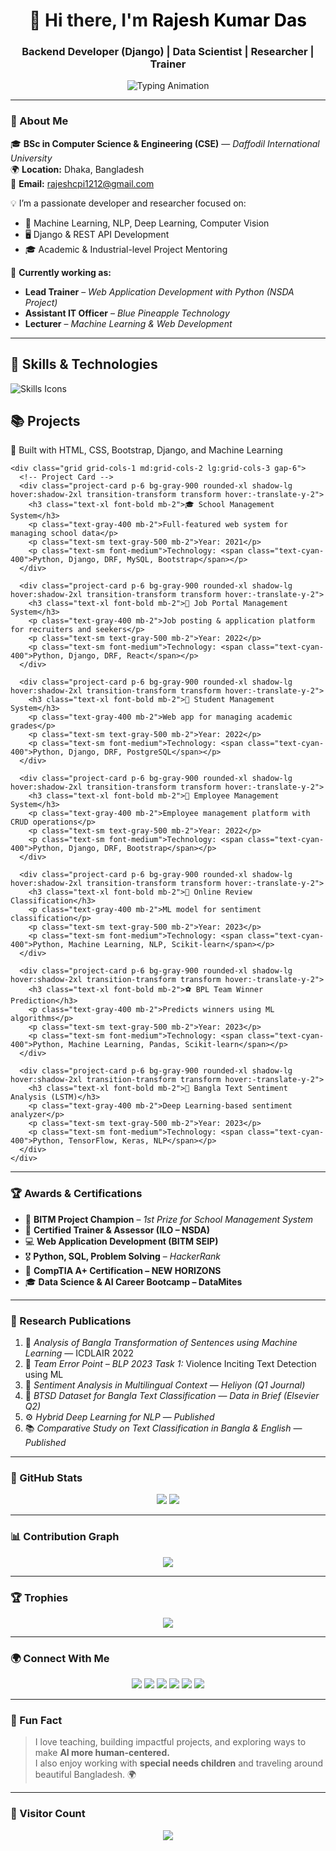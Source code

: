 <!-- Rajesh Kumar Das - Animated GitHub Profile -->

<h1 align="center">
  👋 Hi there, I'm <span style="color:#000000;">Rajesh Kumar Das</span>
</h1>
<h3 align="center">Backend Developer (Django) | Data Scientist | Researcher | Trainer </h3>

<p align="center">
  <img src="https://readme-typing-svg.herokuapp.com?font=Fira+Code&duration=2500&pause=500&color=0ef&center=true&vCenter=true&width=600&lines=Django+%26+Python+Web+Developer;Machine+Learning+%7C+Deep+Learning;Data+Science+%7C+NLP+%7C+Computer+Vision;Trainer+%7C+Researcher+%7C+Mentor" alt="Typing Animation" />
</p>

---

### 🧠 About Me

🎓 **BSc in Computer Science & Engineering (CSE)** — *Daffodil International University*  
🌍 **Location:** Dhaka, Bangladesh  
📧 **Email:** rajeshcpi1212@gmail.com  

💡 I’m a passionate developer and researcher focused on:

- 🧠 Machine Learning, NLP, Deep Learning, Computer Vision  
- 🖥️ Django & REST API Development  
- 🎓 Academic & Industrial-level Project Mentoring  

🌱 **Currently working as:**

- **Lead Trainer** – *Web Application Development with Python (NSDA Project)*  
- **Assistant IT Officer** – *Blue Pineapple Technology*  
- **Lecturer** – *Machine Learning & Web Development*

---
<!-- Skills & Projects Section -->
<section class="max-w-6xl mx-auto px-6 py-12">
  <!-- Skills -->
  <div class="mb-12" data-aos="fade-up">
    <h2 class="text-3xl font-bold text-center mb-6">🚀 Skills & Technologies</h2>
    <div class="flex flex-wrap justify-center gap-4">
      <!-- Skill Icons -->
      <img src="https://skillicons.dev/icons?i=python,django,react,postgresql,mysql,html,css,bootstrap,js,docker,git,github,vscode&perline=6" alt="Skills Icons" class="rounded-lg shadow-lg p-4 bg-gray-900">
    </div>
  </div>

  <!-- Projects -->
  <div data-aos="fade-up" data-aos-delay="150">
    <h2 class="text-3xl font-bold text-center mb-6">📚 Projects</h2>
    <p class="text-center text-gray-300 mb-6">🚧 Built with HTML, CSS, Bootstrap, Django, and Machine Learning</p>

    <div class="grid grid-cols-1 md:grid-cols-2 lg:grid-cols-3 gap-6">
      <!-- Project Card -->
      <div class="project-card p-6 bg-gray-900 rounded-xl shadow-lg hover:shadow-2xl transition-transform transform hover:-translate-y-2">
        <h3 class="text-xl font-bold mb-2">🎓 School Management System</h3>
        <p class="text-gray-400 mb-2">Full-featured web system for managing school data</p>
        <p class="text-sm text-gray-500 mb-2">Year: 2021</p>
        <p class="text-sm font-medium">Technology: <span class="text-cyan-400">Python, Django, DRF, MySQL, Bootstrap</span></p>
      </div>

      <div class="project-card p-6 bg-gray-900 rounded-xl shadow-lg hover:shadow-2xl transition-transform transform hover:-translate-y-2">
        <h3 class="text-xl font-bold mb-2">💼 Job Portal Management System</h3>
        <p class="text-gray-400 mb-2">Job posting & application platform for recruiters and seekers</p>
        <p class="text-sm text-gray-500 mb-2">Year: 2022</p>
        <p class="text-sm font-medium">Technology: <span class="text-cyan-400">Python, Django, DRF, React</span></p>
      </div>

      <div class="project-card p-6 bg-gray-900 rounded-xl shadow-lg hover:shadow-2xl transition-transform transform hover:-translate-y-2">
        <h3 class="text-xl font-bold mb-2">🏫 Student Management System</h3>
        <p class="text-gray-400 mb-2">Web app for managing academic grades</p>
        <p class="text-sm text-gray-500 mb-2">Year: 2022</p>
        <p class="text-sm font-medium">Technology: <span class="text-cyan-400">Python, Django, DRF, PostgreSQL</span></p>
      </div>

      <div class="project-card p-6 bg-gray-900 rounded-xl shadow-lg hover:shadow-2xl transition-transform transform hover:-translate-y-2">
        <h3 class="text-xl font-bold mb-2">🍳 Employee Management System</h3>
        <p class="text-gray-400 mb-2">Employee management platform with CRUD operations</p>
        <p class="text-sm text-gray-500 mb-2">Year: 2022</p>
        <p class="text-sm font-medium">Technology: <span class="text-cyan-400">Python, Django, DRF, Bootstrap</span></p>
      </div>

      <div class="project-card p-6 bg-gray-900 rounded-xl shadow-lg hover:shadow-2xl transition-transform transform hover:-translate-y-2">
        <h3 class="text-xl font-bold mb-2">💬 Online Review Classification</h3>
        <p class="text-gray-400 mb-2">ML model for sentiment classification</p>
        <p class="text-sm text-gray-500 mb-2">Year: 2023</p>
        <p class="text-sm font-medium">Technology: <span class="text-cyan-400">Python, Machine Learning, NLP, Scikit-learn</span></p>
      </div>

      <div class="project-card p-6 bg-gray-900 rounded-xl shadow-lg hover:shadow-2xl transition-transform transform hover:-translate-y-2">
        <h3 class="text-xl font-bold mb-2">⚽ BPL Team Winner Prediction</h3>
        <p class="text-gray-400 mb-2">Predicts winners using ML algorithms</p>
        <p class="text-sm text-gray-500 mb-2">Year: 2023</p>
        <p class="text-sm font-medium">Technology: <span class="text-cyan-400">Python, Machine Learning, Pandas, Scikit-learn</span></p>
      </div>

      <div class="project-card p-6 bg-gray-900 rounded-xl shadow-lg hover:shadow-2xl transition-transform transform hover:-translate-y-2">
        <h3 class="text-xl font-bold mb-2">🤖 Bangla Text Sentiment Analysis (LSTM)</h3>
        <p class="text-gray-400 mb-2">Deep Learning-based sentiment analyzer</p>
        <p class="text-sm text-gray-500 mb-2">Year: 2023</p>
        <p class="text-sm font-medium">Technology: <span class="text-cyan-400">Python, TensorFlow, Keras, NLP</span></p>
      </div>
    </div>
  </div>
</section>

<!-- Include Tailwind CSS CDN for styling and AOS for animations -->
<script src="https://cdn.tailwindcss.com"></script>
<link href="https://unpkg.com/aos@2.3.1/dist/aos.css" rel="stylesheet">
<script src="https://unpkg.com/aos@2.3.1/dist/aos.js"></script>
<script>
  document.addEventListener('DOMContentLoaded', function() {
    AOS.init({ duration: 700, once: true });
  });
</script>

---

### 🏆 Awards & Certifications

- 🏅 **BITM Project Champion** – *1st Prize for School Management System*  
- 📜 **Certified Trainer & Assessor (ILO – NSDA)**  
- 💻 **Web Application Development (BITM SEIP)**  
- 🎖 **Python, SQL, Problem Solving** – *HackerRank*  
- 🧠 **CompTIA A+ Certification – NEW HORIZONS**  
- 🎓 **Data Science & AI Career Bootcamp – DataMites**

---

### 📖 Research Publications

1. 🧾 *Analysis of Bangla Transformation of Sentences using Machine Learning* — ICDLAIR 2022  
2. 🧠 *Team Error Point – BLP 2023 Task 1:* Violence Inciting Text Detection using ML  
3. 💬 *Sentiment Analysis in Multilingual Context* — *Heliyon (Q1 Journal)*  
4. 🧩 *BTSD Dataset for Bangla Text Classification* — *Data in Brief (Elsevier Q2)*  
5. ⚙️ *Hybrid Deep Learning for NLP* — *Published*  
6. 📚 *Comparative Study on Text Classification in Bangla & English* — *Published*

---

### 🧩 GitHub Stats

<p align="center">
  <img src="https://github-readme-stats.vercel.app/api?username=rajeshdiu&show_icons=true&theme=react&hide_border=true" />
  <img src="https://github-readme-streak-stats.herokuapp.com/?user=rajeshdiu&theme=react&hide_border=true" />
</p>

---

### 📊 Contribution Graph

<p align="center">
  <img src="https://github-readme-activity-graph.vercel.app/graph?username=rajeshdiu&theme=react-dark&hide_border=true" />
</p>

---

### 🏆 Trophies

<p align="center">
  <img src="https://github-profile-trophy.vercel.app/?username=rajeshdiu&theme=algolia&margin-w=10&row=1" />
</p>

---

### 🌍 Connect With Me

<p align="center">
  <a href="https://github.com/rajeshdiu"><img src="https://img.shields.io/badge/GitHub-181717?style=for-the-badge&logo=github&logoColor=white" /></a>
  <a href="https://www.linkedin.com/in/rajeshitor/"><img src="https://img.shields.io/badge/LinkedIn-0A66C2?style=for-the-badge&logo=linkedin&logoColor=white" /></a>
  <a href="https://www.facebook.com/rajeshdasitor/"><img src="https://img.shields.io/badge/Facebook-1877F2?style=for-the-badge&logo=facebook&logoColor=white" /></a>
  <a href="https://www.instagram.com/rajeshitor1212/"><img src="https://img.shields.io/badge/Instagram-E4405F?style=for-the-badge&logo=instagram&logoColor=white" /></a>
  <a href="https://twitter.com/rajeshitor"><img src="https://img.shields.io/badge/Twitter-1DA1F2?style=for-the-badge&logo=twitter&logoColor=white" /></a>
  <a href="https://www.youtube.com/c/CreativeCodersbd"><img src="https://img.shields.io/badge/YouTube-FF0000?style=for-the-badge&logo=youtube&logoColor=white" /></a>
</p>

---

### 💬 Fun Fact

> I love teaching, building impactful projects, and exploring ways to make **AI more human-centered.**  
> I also enjoy working with **special needs children** and traveling around beautiful Bangladesh. 🌍

---

### 📌 Visitor Count

<p align="center">
  <img src="https://komarev.com/ghpvc/?username=rajeshdiu&color=blueviolet&style=for-the-badge" />
</p>
